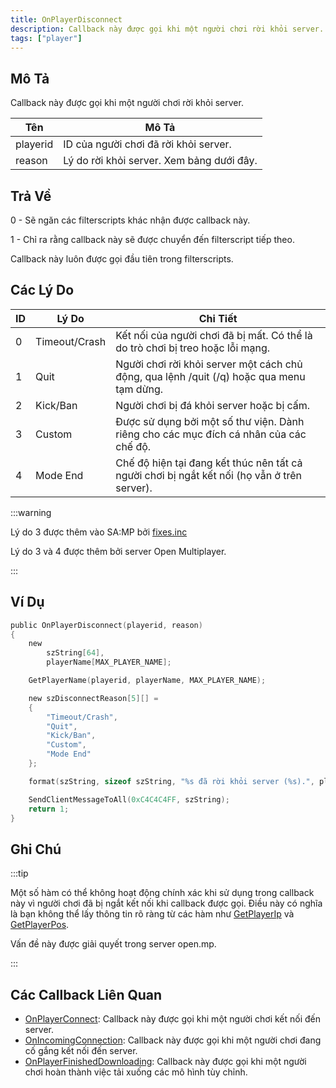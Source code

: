 ```yaml
---
title: OnPlayerDisconnect
description: Callback này được gọi khi một người chơi rời khỏi server.
tags: ["player"]
---
```


## Mô Tả

Callback này được gọi khi một người chơi rời khỏi server.

| Tên       | Mô Tả                                              |
| ---------- | -------------------------------------------------- |
| playerid   | ID của người chơi đã rời khỏi server.             |
| reason     | Lý do rời khỏi server. Xem bảng dưới đây.         |

## Trả Về

0 - Sẽ ngăn các filterscripts khác nhận được callback này.

1 - Chỉ ra rằng callback này sẽ được chuyển đến filterscript tiếp theo.

Callback này luôn được gọi đầu tiên trong filterscripts.

## Các Lý Do

| ID | Lý Do        | Chi Tiết                                                                               |
| -- | ------------- | --------------------------------------------------------------------------------------- |
| 0  | Timeout/Crash | Kết nối của người chơi đã bị mất. Có thể là do trò chơi bị treo hoặc lỗi mạng.         |
| 1  | Quit          | Người chơi rời khỏi server một cách chủ động, qua lệnh /quit (/q) hoặc qua menu tạm dừng. |
| 2  | Kick/Ban      | Người chơi bị đá khỏi server hoặc bị cấm.                                                |
| 3  | Custom        | Được sử dụng bởi một số thư viện. Dành riêng cho các mục đích cá nhân của các chế độ.   |
| 4  | Mode End      | Chế độ hiện tại đang kết thúc nên tất cả người chơi bị ngắt kết nối (họ vẫn ở trên server).|

:::warning

Lý do 3 được thêm vào SA:MP bởi [fixes.inc](https://github.com/pawn-lang/sa-mp-fixes)

Lý do 3 và 4 được thêm bởi server Open Multiplayer.  

:::

## Ví Dụ

```c
public OnPlayerDisconnect(playerid, reason)
{
    new
        szString[64],
        playerName[MAX_PLAYER_NAME];

    GetPlayerName(playerid, playerName, MAX_PLAYER_NAME);

    new szDisconnectReason[5][] =
    {
        "Timeout/Crash",
        "Quit",
        "Kick/Ban",
        "Custom",
        "Mode End"
    };

    format(szString, sizeof szString, "%s đã rời khỏi server (%s).", playerName, szDisconnectReason[reason]);

    SendClientMessageToAll(0xC4C4C4FF, szString);
    return 1;
}
```

## Ghi Chú

:::tip

Một số hàm có thể không hoạt động chính xác khi sử dụng trong callback này vì người chơi đã bị ngắt kết nối khi callback được gọi. Điều này có nghĩa là bạn không thể lấy thông tin rõ ràng từ các hàm như [GetPlayerIp](GetPlayerIp) và [GetPlayerPos](GetPlayerPos).

Vấn đề này được giải quyết trong server open.mp.

:::

## Các Callback Liên Quan

- [OnPlayerConnect](OnPlayerConnect): Callback này được gọi khi một người chơi kết nối đến server.
- [OnIncomingConnection](OnIncomingConnection): Callback này được gọi khi một người chơi đang cố gắng kết nối đến server.
- [OnPlayerFinishedDownloading](OnPlayerFinishedDownloading): Callback này được gọi khi một người chơi hoàn thành việc tải xuống các mô hình tùy chỉnh.
